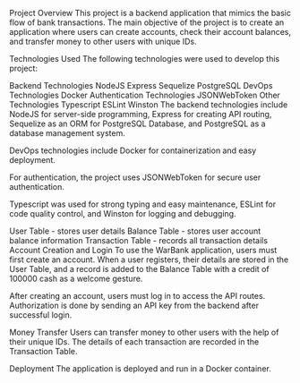 Project Overview
This project is a backend application that mimics the basic flow of bank transactions. The main objective of the project is to create an application where users can create accounts, check their account balances, and transfer money to other users with unique IDs.

Technologies Used
The following technologies were used to develop this project:

Backend Technologies
NodeJS
Express
Sequelize
PostgreSQL
DevOps Technologies
Docker
Authentication Technologies
JSONWebToken
Other Technologies
Typescript
ESLint
Winston
The backend technologies include NodeJS for server-side programming, Express for creating API routing, Sequelize as an ORM for PostgreSQL Database, and PostgreSQL as a database management system.

DevOps technologies include Docker for containerization and easy deployment.

For authentication, the project uses JSONWebToken for secure user authentication.

Typescript was used for strong typing and easy maintenance, ESLint for code quality control, and Winston for logging and debugging.


User Table - stores user details
Balance Table - stores user account balance information
Transaction Table - records all transaction details
Account Creation and Login
To use the WarBank application, users must first create an account. When a user registers, their details are stored in the User Table, and a record is added to the Balance Table with a credit of 100000 cash as a welcome gesture.

After creating an account, users must log in to access the API routes. Authorization is done by sending an API key from the backend after successful login.

Money Transfer
Users can transfer money to other users with the help of their unique IDs. The details of each transaction are recorded in the Transaction Table.

Deployment
The application is deployed and run in a Docker container.